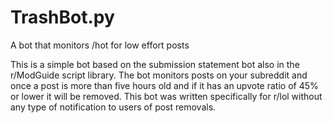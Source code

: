# TrashBot.py
A bot that monitors /hot for low effort posts


This is a simple bot based on the submission statement bot also in the r/ModGuide script library.  The bot monitors posts on your subreddit and once a post is more than five hours old and if it has an upvote ratio of 45% or lower it will be removed.  This bot was written specifically for r/lol without any type of notification to users of post removals.  


